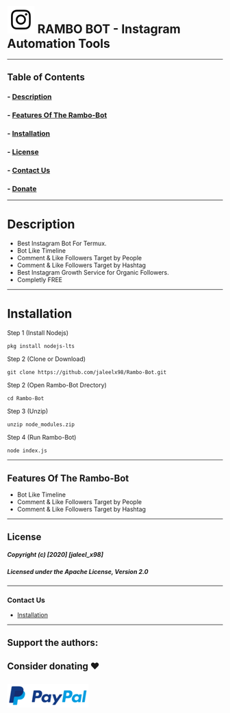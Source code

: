# ![Image](Instagram2016_white-(64px).png) RAMBO BOT - Instagram Automation Tools

----
## Table of Contents

### - [Description](#description)
### - [Features Of The Rambo-Bot](#features-of-the-rambo-bot)
### - [Installation](#installation)
### - [License](#license)
### - [Contact Us](#contact-us)
### - [Donate](#donate)
----

# Description
- Best Instagram Bot For Termux. 
- Bot Like Timeline
- Comment & Like Followers Target by People
- Comment & Like Followers Target by Hashtag
- Best Instagram Growth Service for Organic Followers.
- Completly FREE
----

# Installation

Step 1 (Install Nodejs)
```
pkg install nodejs-lts
```
Step 2 (Clone or Download)
```
git clone https://github.com/jaleelx98/Rambo-Bot.git
```
Step 2 (Open Rambo-Bot Drectory)
```
cd Rambo-Bot
```
Step 3 (Unzip)
```
unzip node_modules.zip
```
Step 4 (Run Rambo-Bot)
```
node index.js
```
---


## Features Of The Rambo-Bot

* Bot Like Timeline
* Comment & Like Followers Target by People
* Comment & Like Followers Target by Hashtag

---
## License
##### Copyright (c) [2020] [jaleel_x98]
##### Licensed under the Apache License, Version 2.0
---
### Contact Us
- [Installation]( https://instagram.com/jaleel_x98 )

---
## Support the authors:
## Consider donating ❤️
<a href="https://www.paypal.com/paypalme/jaleeljale"><img src="https://github.com/jaleelx98/Rambo-Bot/blob/main/src/580b57fcd9996e24bc43c530.png" align="left" height="55" ></a>
---


